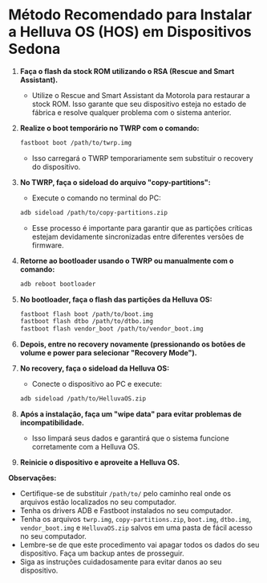 # Método Recomendado para Instalar a Helluva OS (HOS) em Dispositivos Sedona

1.  **Faça o flash da stock ROM utilizando o RSA (Rescue and Smart Assistant).**

    * Utilize o Rescue and Smart Assistant da Motorola para restaurar a stock ROM. Isso garante que seu dispositivo esteja no estado de fábrica e resolve qualquer problema com o sistema anterior.

2.  **Realize o boot temporário no TWRP com o comando:**

    ```bash
    fastboot boot /path/to/twrp.img
    ```

    * Isso carregará o TWRP temporariamente sem substituir o recovery do dispositivo.

3.  **No TWRP, faça o sideload do arquivo "copy-partitions":**

    * Execute o comando no terminal do PC:

    ```bash
    adb sideload /path/to/copy-partitions.zip
    ```

    * Esse processo é importante para garantir que as partições críticas estejam devidamente sincronizadas entre diferentes versões de firmware.

4.  **Retorne ao bootloader usando o TWRP ou manualmente com o comando:**

    ```bash
    adb reboot bootloader
    ```

5.  **No bootloader, faça o flash das partições da Helluva OS:**

    ```bash
    fastboot flash boot /path/to/boot.img
    fastboot flash dtbo /path/to/dtbo.img
    fastboot flash vendor_boot /path/to/vendor_boot.img
    ```

6.  **Depois, entre no recovery novamente (pressionando os botões de volume e power para selecionar "Recovery Mode").**

7.  **No recovery, faça o sideload da Helluva OS:**

    * Conecte o dispositivo ao PC e execute:

    ```bash
    adb sideload /path/to/HelluvaOS.zip
    ```

8.  **Após a instalação, faça um "wipe data" para evitar problemas de incompatibilidade.**

    * Isso limpará seus dados e garantirá que o sistema funcione corretamente com a Helluva OS.

9.  **Reinicie o dispositivo e aproveite a Helluva OS.**

**Observações:**

* Certifique-se de substituir `/path/to/` pelo caminho real onde os arquivos estão localizados no seu computador.
* Tenha os drivers ADB e Fastboot instalados no seu computador.
* Tenha os arquivos `twrp.img`, `copy-partitions.zip`, `boot.img`, `dtbo.img`, `vendor_boot.img` e `HelluvaOS.zip` salvos em uma pasta de fácil acesso no seu computador.
* Lembre-se de que este procedimento vai apagar todos os dados do seu dispositivo. Faça um backup antes de prosseguir.
* Siga as instruções cuidadosamente para evitar danos ao seu dispositivo.

